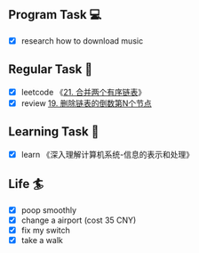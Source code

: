 

## Program Task  💻
- [x] research how to download music

## Regular Task  🤡
- [x] leetcode 《[21. 合并两个有序链表](https://leetcode-cn.com/problems/merge-two-sorted-lists/)》
- [x] review [19. 删除链表的倒数第N个节点](https://leetcode-cn.com/problems/remove-nth-node-from-end-of-list/)

## Learning Task 🎯
- [x] learn 《深入理解计算机系统-信息的表示和处理》

## Life 🏄
- [x] poop smoothly
- [x] change a airport (cost 35 CNY)
- [x] fix my switch
- [x] take a walk